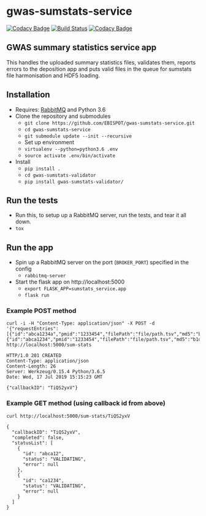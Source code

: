 # gwas-sumstats-service

[![Codacy Badge](https://api.codacy.com/project/badge/Grade/5d4d969b4a204439a9663cca413c8043)](https://www.codacy.com/app/hayhurst.jd/gwas-sumstats-service?utm_source=github.com&amp;utm_medium=referral&amp;utm_content=EBISPOT/gwas-sumstats-service&amp;utm_campaign=Badge_Grade)
[![Build Status](https://travis-ci.org/EBISPOT/gwas-sumstats-service.svg?branch=master)](https://travis-ci.org/EBISPOT/gwas-sumstats-service)
[![Codacy Badge](https://api.codacy.com/project/badge/Coverage/5d4d969b4a204439a9663cca413c8043)](https://www.codacy.com/app/hayhurst.jd/gwas-sumstats-service?utm_source=github.com&utm_medium=referral&utm_content=EBISPOT/gwas-sumstats-service&utm_campaign=Badge_Coverage)

## GWAS summary statistics service app

This handles the uploaded summary statistics files, validates them, reports errors to the deposition app and puts valid files in the queue for sumstats file harmonisation and HDF5 loading.

## Installation

- Requires: [RabbitMQ](https://www.rabbitmq.com/) and Python 3.6
- Clone the repository and submodules
  - `git clone https://github.com/EBISPOT/gwas-sumstats-service.git`
  - `cd gwas-sumstats-service`
  - `git submodule update --init --recursive`
  - Set up environment
  - `virtualenv --python=python3.6 .env`
  - `source activate .env/bin/activate`
- Install
  - `pip install .`
  - `cd gwas-sumstats-validator`
  - `pip install gwas-sumstats-validator/`
  
## Run the tests

- Run this, to setup up a RabbitMQ server, run the tests, and tear it all down.
- `tox` 

## Run the app

- Spin up a RabbitMQ server on the port (`BROKER_PORT`) specified in the config
  - `rabbitmq-server`
- Start the flask app on http://localhost:5000
  - `export FLASK_APP=sumstats_service.app`
  - `flask run`

### Example POST method
```
curl -i -H "Content-Type: application/json" -X POST -d '{"requestEntries":[{"id":"abca1234a","pmid":"1233454","filePath":"file/path.tsv","md5":"b1d7e0a58d36502d59d036a17336ddf5","assembly":"38"},{"id":"abca1234","pmid":"1233454","filePath":"file/path.tsv","md5":"b1d7e0a58d36502d59d036a17336ddf5","assembly":"38"}]}' http://localhost:5000/sum-stats

HTTP/1.0 201 CREATED
Content-Type: application/json
Content-Length: 26
Server: Werkzeug/0.15.4 Python/3.6.5
Date: Wed, 17 Jul 2019 15:15:23 GMT

{"callbackID": "TiQS2yxV"}
```

### Example GET method (using callback id from above)
```
curl http://localhost:5000/sum-stats/TiQS2yxV

{
  "callbackID": "TiQS2yxV",
  "completed": false,
  "statusList": [
    {
      "id": "abca12",
      "status": "VALIDATING",
      "error": null
    },
    {
      "id": "ca1234",
      "status": "VALIDATING",
      "error": null
    }
  ]
}
```

